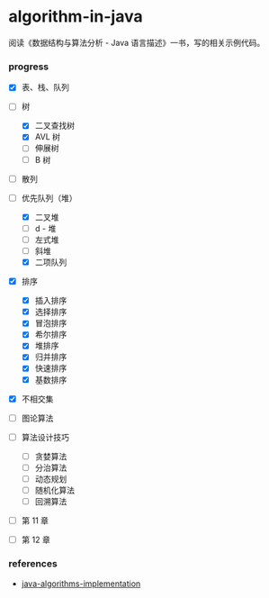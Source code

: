 # algorithm-in-java

阅读《数据结构与算法分析 - Java 语言描述》一书，写的相关示例代码。

### progress

- [x] 表、栈、队列

- [ ] 树
  - [x] 二叉查找树
  - [x] AVL 树
  - [ ] 伸展树
  - [ ] B 树

- [ ] 散列

- [ ] 优先队列（堆）
  - [x] 二叉堆
  - [ ] d - 堆
  - [ ] 左式堆
  - [ ] 斜堆
  - [x] 二项队列

- [x] 排序
  - [x] 插入排序
  - [x] 选择排序
  - [x] 冒泡排序
  - [x] 希尔排序
  - [x] 堆排序
  - [x] 归并排序
  - [x] 快速排序
  - [x] 基数排序

- [x] 不相交集

- [ ] 图论算法

- [ ] 算法设计技巧
  - [ ] 贪婪算法
  - [ ] 分治算法
  - [ ] 动态规划
  - [ ] 随机化算法
  - [ ] 回溯算法

- [ ] 第 11 章

- [ ] 第 12 章

### references

- [java-algorithms-implementation](https://github.com/phishman3579/java-algorithms-implementation)
